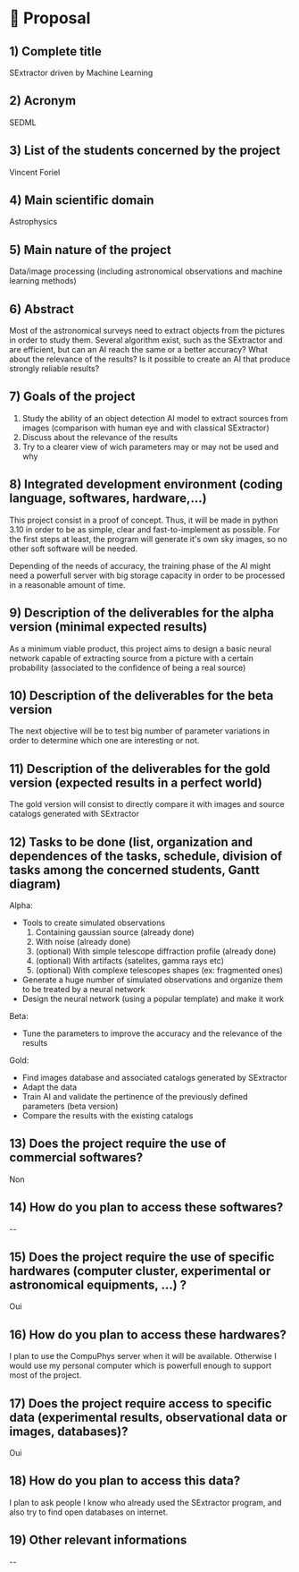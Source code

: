 # 📰 Proposal

## 1) Complete title
SExtractor driven by Machine Learning

## 2) Acronym
SEDML

## 3) List of the students concerned by the project
Vincent Foriel

## 4) Main scientific domain
Astrophysics

## 5) Main nature of the project
Data/image processing (including astronomical observations and machine learning methods)

## 6) Abstract
Most of the astronomical surveys need to extract objects from the pictures in order to study them. Several algorithm exist, such as the SExtractor and are efficient, but can an AI reach the same or a better accuracy? What about the relevance of the results? Is it possible to create an AI that produce strongly reliable results?

## 7) Goals of the project

1. Study the ability of an object detection AI model to extract sources from images (comparison with human eye and with classical SExtractor)
2. Discuss about the relevance of the results
3. Try to a clearer view of wich parameters may or may not be used and why


## 8) Integrated development environment (coding language, softwares, hardware,...)

This project consist in a proof of concept. Thus, it will be made in python 3.10 in order to be as simple, clear and fast-to-implement as possible. For the first steps at least, the program will generate it's own sky images, so no other soft software will be needed.

Depending of the needs of accuracy, the training phase of the AI might need a powerfull server with big storage capacity in order to be processed in a reasonable amount of time.

## 9) Description of the deliverables for the alpha version (minimal expected results)

As a minimum viable product, this project aims to design a basic neural network capable of extracting source from a picture with a certain probability (associated to the confidence of being a real source)

## 10) Description of the deliverables for the beta version

The next objective will be to test big number of parameter variations in order to determine which one are interesting or not.

## 11) Description of the deliverables for the gold version (expected results in a perfect world)

The gold version will consist to directly compare it with images and source catalogs generated with SExtractor

## 12) Tasks to be done (list, organization and dependences of the tasks, schedule, division of tasks among the concerned students, Gantt diagram)

Alpha:

- Tools to create simulated observations
    1. Containing gaussian source (already done)
    2. With noise (already done)
    3. (optional) With simple telescope diffraction profile (already done)
    4. (optional) With artifacts (satelites, gamma rays etc)
    5. (optional) With complexe telescopes shapes (ex: fragmented ones)
- Generate a huge number of simulated observations and organize them to be treated by a neural network
- Design the neural network (using a popular template) and make it work

Beta:

- Tune the parameters to improve the accuracy and the relevance of the results

Gold:

- Find images database and associated catalogs generated by SExtractor
- Adapt the data
- Train AI and validate the pertinence of the previously defined parameters (beta version)
- Compare the results with the existing catalogs


## 13) Does the project require the use of commercial softwares?
Non

## 14) How do you plan to access these softwares?

--

## 15) Does the project require the use of specific hardwares (computer cluster, experimental or astronomical equipments, ...) ?
Oui

## 16) How do you plan to access these hardwares?

I plan to use the CompuPhys server when it will be available. Otherwise I would use my personal computer which is powerfull enough to support most of the project.

## 17) Does the project require access to specific data (experimental results, observational data or images, databases)?
Oui

## 18) How do you plan to access this data?

I plan to ask people I know who already used the SExtractor program, and also try to find open databases on internet.

## 19) Other relevant informations
--
